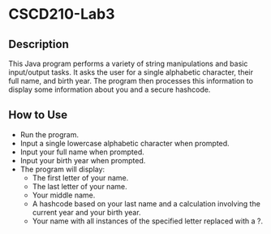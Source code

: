 # CSCD210-Lab3
## Description
This Java program performs a variety of string manipulations and basic input/output tasks. It asks the user for a single alphabetic character, their full name, and birth year. The program then processes this information to display some information about you and a secure hashcode. 

## How to Use
- Run the program.
- Input a single lowercase alphabetic character when prompted.
- Input your full name when prompted.
- Input your birth year when prompted.
- The program will display:
  - The first letter of your name.
  - The last letter of your name.
  - Your middle name.
  - A hashcode based on your last name and a calculation involving the current year and your birth year.
  - Your name with all instances of the specified letter replaced with a ?.

